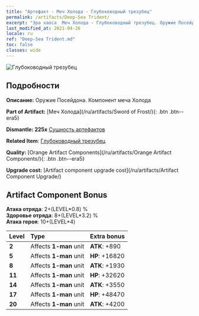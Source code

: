 ```yaml
---
title: "Артефакт - Меч Холода - Глубоководный трезубец"
permalink: /artifacts/Deep-Sea Trident/
excerpt: "Эра хаоса  Меч Холода - Глубоководный трезубец. Оружие Посейдона. Компонент меча Холода"
last_modified_at: 2021-04-26
locale: ru
ref: "Deep-Sea Trident.md"
toc: false
classes: wide
---
```


 ![Глубоководный трезубец](/images/t/artifact_40431.png)



## Подробности

 **Описание:** Оружие Посейдона. Компонент меча Холода

 **Part of Artifact:** [Меч Холода](/ru/artifacts/Sword of Frost/){: .btn .btn--era5}

 **Dismantle: 225x** [Сущность артефактов](/ItemsRU/con_905/)

 **Related Item**: [Глубоководный трезубец](/ItemsRU/art_160/)

 **Quality:** [Orange Artifact Components](/ru/artifacts/Orange Artifact Components/){: .btn .btn--era5}

 **Upgrade cost:** [Artifact component upgrade cost](/ru/artifacts/Artifact Component Upgrade/)

## Artifact Component Bonus

  **Атака отряда**: 2+(LEVEL\*0.8) %<br/>**Здоровье отряда**: 8+(LEVEL\*3.2) %<br/>**Атака героя**: 10+(LEVEL\*4)

  |  Level  | Type |    Extra bonus  | 
  |:--------|:-----|:----------------| 
  | **2** | Affects **1-man** unit | **ATK**: +890 | 
  | **5** | Affects **1-man** unit | **HP**: +16820 | 
  | **8** | Affects **1-man** unit | **ATK**: +1930 | 
  | **11** | Affects **1-man** unit | **HP**: +32620 | 
  | **14** | Affects **1-man** unit | **ATK**: +3550 | 
  | **17** | Affects **1-man** unit | **HP**: +48470 | 
  | **20** | Affects **1-man** unit | **ATK**: +4200 | 
